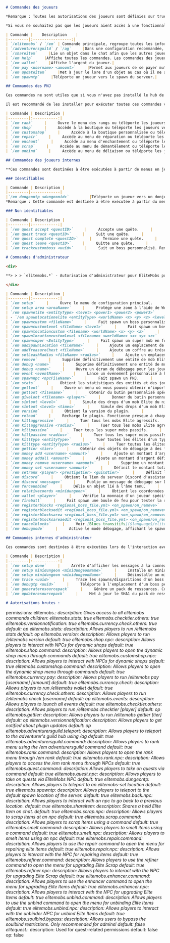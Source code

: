 ```markdown
# Commandes des joueurs

*Remarque : Toutes les autorisations des joueurs sont définies sur true par défaut. Cela signifie qu'elles sont déjà configurées.*

*Si vous ne souhaitez pas que les joueurs aient accès à une fonctionnalité spécifique via les autorisations, vous devrez refuser à ce joueur l'autorisation !*

| Commande |    Description    |
|---------|:-----------------:|
| `/elitemobs` / `/em` | Commande principale, regroupe toutes les informations du joueur dans le plugin dans un menu facile d'accès. *Remarque :* toutes les autres commandes des joueurs se trouvent dans cette commande principale. `/em menu` est également une commande valide pour cela |
| `/adventurersguild` / `/ag`     |Dans une configuration recommandée, téléporte le joueur vers le monde de la guilde des aventuriers où il interagit avec les divers PNJ EliteMobs.|
| `/shareitem`     |Lie un objet dans le chat afin que les autres joueurs puissent voir ses statistiques.|
| `/em help`     |Affiche toutes les commandes. Les commandes des joueurs restantes sont généralement remplacées par l'utilisation de PNJ ou de l'interface `/em` !|
| `/em wallet`     |Affiche l'argent du joueur.|
| `/em pay <username> <amount>`     |Permet aux joueurs de se payer mutuellement. Les transactions sont taxées d'un montant configurable.|
| `/em updateitem`     |Met à jour le lore d'un objet au cas où il ne serait pas synchronisé. Cette commande est destinée au débogage et n'est pas nécessaire en jeu normal.|
| `/em spawntp`     |Téléporte un joueur vers le spawn du serveur.|

## Commandes des PNJ

Ces commandes ne sont utiles que si vous n'avez pas installé le hub de la Guilde des aventuriers avec des PNJ. 

Il est recommandé de les installer pour exécuter toutes ces commandes via des PNJ au lieu de faire en sorte que les joueurs se souviennent du fonctionnement des commandes.

| Commande | Description |
|---------|:-----------:|
| `/em rank`     |     Ouvre le menu des rangs ou téléporte les joueurs vers le hub de la Guilde des aventuriers.     |
| `/em shop`     |     Accède à la boutique ou téléporte les joueurs vers le hub de la Guilde des aventuriers.     |
| `/em customshop`     |     Accède à la boutique personnalisée ou téléporte les joueurs vers le hub de la Guilde des aventuriers.     |
| `/em repair`     |     Accède au menu de réparation ou téléporte les joueurs vers le hub de la Guilde des aventuriers.     |
| `/em enchant`     |     Accède au menu d'enchantement ou téléporte les joueurs vers le hub de la Guilde des aventuriers.     |
| `/em scrap`     |     Accède au menu de démantèlement ou téléporte les joueurs vers le hub de la Guilde des aventuriers.     |
| `/em unbind`     |     Accède au menu de déliaison ou téléporte les joueurs vers le hub de la Guilde des aventuriers.     |

## Commandes des joueurs internes

**Ces commandes sont destinées à être exécutées à partir de menus en jeu, tels que les quêtes à partir du menu des quêtes. Si aucune instruction n'est écrite sur la façon d'obtenir un ID, cela signifie qu'il est impossible d'obtenir cet ID autrement qu'en exécutant la commande à partir du menu en jeu.** Par souci de commodité, elles ont été divisées en catégories identifiables et non identifiables.

### Identifiables

| Commande | Description |
|---------|-------------|
|`/em dungeontp <dungeonid>`         |Téléporte un joueur vers un donjon.|
*Remarque : Cette commande est destinée à être exécutée à partir du menu `/em`, car il est impossible pour les joueurs de deviner les ID de donjon. Les ID des donjons sont les mêmes que les noms de fichiers .yml dans `~/plugins/EliteMobs/dungeonpackages/`. <br/>Vous pouvez voir les ID sur la console lorsque vous utilisez la commande `/em` et choisir un téléport depuis la page Téléports.*

### Non identifiables

| Commande | Description |
|---------|:-----------:|
| `/em quest accept <questID>`     |     Accepte une quête.     |
| `/em quest track <questID>`     |     Suit une quête.     |
| `/em quest complete <questID>`     |     Termine une quête.     |
| `/em quest leave <questID>`     |     Quitte une quête.     |
| `/em trackcustomboss <uuid>`     |     Suit un boss personnalisé. Remarque : Cette commande est destinée à être exécutée à partir du menu `/em`, car il est impossible pour les joueurs de deviner les UUID des boss.     |

# Commandes d'administrateur

<div>

**> > > `elitemobs.*` - Autorisation d'administrateur pour EliteMobs pour un accès complet ! < < <**

</div>

| Commande | Description |
|---------|:-----------:|
| `/em setup`     |     Ouvre le menu de configuration principal.     |
| `/em setup area <areaName>`     |     Protège une zone à l'aide de WorldGuard, utilisé pour les minidungeons et le hub du monde de la Guilde des aventuriers. Remarque : Vous n'avez pas besoin d'exécuter cette commande manuellement lorsque vous configurez les choses en utilisant la méthode de configuration recommandée.     |
| `/em spawnelite <entityType> <level> <power1> <power2> <power3>`     |     Fait spawn un Elite en fonction du type d'entité.     |
| - `/em spawnlocationelite <entityType> <worldName> <x> <y> <z> <level> <power1> <power2> <power3>`     |     Fait spawn un Elite en fonction du type d'entité et de l'emplacement.     |
| `/em spawncustom <fileName>`     |     Fait spawn un boss personnalisé à partir d'un fichier de configuration.     |
| `/em spawncustomlevel <fileName> <level>`     |     Fait spawn un boss personnalisé à partir d'un fichier de configuration et remplace le niveau.     |
| `/em spawnlocationcustom <filename> <worldName> <x> <y> <z>`     |     Fait spawn un boss personnalisé à partir d'un fichier de configuration à un emplacement.     |
| `/em spawnlocationcustomlevel <filename> <worldName> <x> <y> <z>`     |     Fait spawn un boss personnalisé à partir d'un fichier de configuration à un emplacement et remplace le niveau.     |
| `/em spawnsuper <EntityType>`     |     Fait spawn un super mob en fonction du type d'entité.     |
| `/em addSpawnLocation <fileName>`     |     Ajoute un emplacement de spawn à un boss régional.     |
| `/em addTreasureChest <fileName>`     |     Ajoute un coffre au trésor à l'emplacement où le joueur se trouve.     |
| `/em setLeashRadius <fileName> <radius>`     |     Ajoute un emplacement de spawn à un boss régional.     |
| `/em remove`     |     Supprime définitivement une entité de mob Elite. Les élites/boss régionaux/super mobs/PNJ fonctionnent tous. Exécutez à nouveau pour quitter le mode de suppression.     |
| `/em debug <name>`     |     Supprime définitivement une entité de mob Elite. Les élites/boss régionaux/super mobs/PNJ fonctionnent tous. Exécutez à nouveau pour quitter le mode de suppression.     |
| `/em debug <name>`     |     Ouvre un écran de débogage pour les joueurs ou les boss régionaux.     |
| `/em event <eventName>`     |     Lance un événement personnalisé à heure fixe.     |
| `/em spawnnpc <npcFileName>`     |     Fait spawn un PNJ.     |
| `/em stats`     |     Obtient les statistiques des entités et des joueurs EliteMobs actuellement actifs.     |
| `/em getloot`     |     Ouvre un menu où vous pouvez obtenir n'importe quel butin personnalisé.     |
| `/em getloot <filename>`     |     Obtenir du butin personnalisé spécifique.     |
| `/em giveloot <filename> <player>`     |     Donner du butin personnalisé spécifique à un joueur.     |
| `/em simloot <level>`     |     Simule des drops d'un mob Elite du niveau défini.     |
| `/em simloot <level> <times>`     |     Simule des drops d'un mob Elite du niveau défini un nombre défini de fois.     |
| `/em version`     |     Obtient la version du plugin.     |
| `/em reload`     |     Recharge le plugin. Fonctionne presque à chaque fois.     |
| `/em killaggressive`     |     Tuer tous les mobs Elite agressifs.     |
| `/em killaggressive <radius>`     |     Tuer tous les mobs Elite agressifs dans un rayon.     |
| `/em killpassive`     |     Tuer tous les super mobs passifs.     |
| `/em killpassive <radius>`     |     Tuer tous les super mobs passifs dans un rayon.     |
| `/em killtype <entityType>`     |     Tuer toutes les élites d'un type spécifique.     |
| `/em killtype <entityType> <radius>`     |     Tuer toutes les élites d'un type spécifique dans un rayon.     |
| `/em gettier <tier>`     |     Obtenir des objets de débogage à des fins de test.     |
| `/em money add <username> <amount>`     |     Ajoute un montant d'argent défini à un joueur.     |
| `/em money addall <amount>`     |     Ajoute un montant d'argent défini à tous les joueurs en ligne.     |
| `/em money remove <username> <amount>`     |     Supprime un montant d'argent défini d'un joueur.     |
| `/em money set <username> <amount>`     |     Définit le montant total de la monnaie d'un joueur.     |
| `/em setrank <player> <prestigetier> <guildtier>`     |     Définit le rang de guilde d'un joueur.     |
| `/em discord`     |     Obtient le lien du serveur Discord d'assistance.     |
| `/em discord <message>`     |     Publie un message de débogage sur Discord si DiscordSRV est correctement configuré.     |
| `/em forceunbind`     |     Délie un objet lié à l'âme tenu.     |
| `/em relativecoords <minidungeon>`     |     Obtient les coordonnées relatives à un donjon installé.     |
| `/em wallet <player>`     |     Vérifie la monnaie d'un joueur spécifique.     |
| `/em fireball`     |     Fait spawn une boule de feu pour tester la régénération des explosions d'élite.     |
| `/em registerblocks <regional_boss_file.yml> <on_spawn/on_remove>`     |     Voir [Blocs transitifs]($language$/elitemobs/creating_world_bosses.md&section=transitive-blocks).     |
| `/em registerblocksedit <regional_boss_file.yml> <on_spawn/on_remove>`     |     Voir [Blocs transitifs]($language$/elitemobs/creating_world_bosses.md&section=transitive-blocks).     |
| `/em registerblocksarea <regional_boss_file.yml> <on_spawn/on_remove>`     |     Voir [Blocs transitifs]($language$/elitemobs/creating_world_bosses.md&section=transitive-blocks).     |
| `/em registerblocksareaedit <regional_boss_file.yml> <on_spawn/on_remove>`     |     Voir [Blocs transitifs]($language$/elitemobs/creating_world_bosses.md&section=transitive-blocks).     |
| `/em cancelblocks`     |     Voir [Blocs transitifs]($language$/elitemobs/creating_world_bosses.md&section=transitive-blocks).     |
| `/em debugmode`     |     Active le mode débogage, affichant le spawn et la disparition des mobs sur la console et permettant le suivi.     |

## Commandes internes d'administrateur

Ces commandes sont destinées à être exécutées lors de l'interaction avec des menus ou du texte interactif sur le chat, et non manuellement.

| Commande | Description |
|---------|:-----------:|
| `/em setup done`     |     Arrête d'afficher les messages à la connexion de l'administrateur.     |
| `/em setup minidungeon <minidungeonName>`     |     Installe un minidungeon.     |
| `/em setup minidungeon <minidungeonName>`     |     Désinstalle un minidungeon.     |
| `/em trace <uuid>`     |     Trace les spawns/disparitions d'un boss personnalisé. Nécessite que le mode débogage soit activé.     |
| `/em debugtp <uuid>`     |     Téléporte à l'emplacement d'un boss personnalisé tracé. Nécessite que le mode débogage soit activé.     |
| `/em generateresourcepack`     |     Génère un pack de ressources. Consultez l'entrée du wiki sur les modèles personnalisés pour savoir comment l'utiliser.     |
| `/em updateresourcepack`     |     Met à jour le SHA1 du pack de ressources dans le fichier de configuration server.properties. Consultez l'entrée du wiki sur les modèles personnalisés pour savoir comment l'utiliser.     |

# Autorisations brutes :
```
permissions:
  elitemobs.*:
    description: Gives access to all elitemobs commands
    children:
      elitemobs.stats: true
      elitemobs.checktier.others: true
      elitemobs.versionnotification: true
      elitemobs.currency.check.others: true
    default: op
  elitemobs.stats:
    description: Allows players to run /elitemobs stats
    default: op
  elitemobs.version:
    description: Allows players to run /elitemobs version
    default: true
  elitemobs.shop.npc:
    description: Allows players to interact with NPCs for dynamic shops
    default: true
  elitemobs.shop.command:
    description: Allows players to open the dynamic shop menu through commands
    default: true
  elitemobs.customshop.npc:
    description: Allows players to interact with NPCs for dynamic shops
    default: true
  elitemobs.customshop.command:
    description: Allows players to open the dynamic shop menu through commands
    default: true
  elitemobs.currency.pay:
    description: Allows players to run /elitemobs pay [username] [amount]
    default: true
  elitemobs.currency.check:
    description: Allows players to run /elitemobs wallet
    default: true
  elitemobs.currency.check.others:
    description: Allows players to run /elitemobs check [username]
    default: op
  elitemobs.events:
    description: Allows players to launch all events
    default: true
  elitemobs.checktier.others:
    description: Allows players to run /elitemobs checktier [player]
    default: op
  elitemobs.gettier:
    description: Allows players tu run /elitemobs gettier [tier]
    default: op
  elitemobs.versionnotification:
    description: Allows players to get notified about plugin updates
    default: op
  elitemobs.adventurersguild.teleport:
    description: Allows players to teleport to the adventurer's guild hub using /ag
    default: true
  elitemobs.adventurersguild.command:
    description: Allows players to rank menu using the /em adventurersguild command
    default: true
  elitemobs.rank.command:
    description: Allows players to open the rank menu through /em rank
    default: true
  elitemobs.rank.npc:
    description: Allows players to access the /em rank menu through NPCs
    default: true
  elitemobs.quest.command:
    description: Allows players to take on quests via command
    default: true
  elitemobs.quest.npc:
    description: Allows players to take on quests via EliteMobs NPC
    default: true
  elitemobs.dungeontp:
    description: Allows players to teleport to an elitemobs-set location
    default: true
  elitemobs.spawntp:
    description: Allows players to teleport to the default spawn location of the server.
    default: true
  elitemobs.back.npc:
    description: Allows players to interact with an npc to go back to a previous location.
    default: true
  elitemobs.shareitem:
    description: Shares a held Elite Item on chat.
    default: true
  elitemobs.scrap.npc:
    description: Allows players to scrap items at an npc
    default: true
  elitemobs.scrap.command:
    description: Allows players to scrap items using a command
    default: true
  elitemobs.smelt.command:
    description: Allows players to smelt items using a command
    default: true
  elitemobs.smelt.npc:
    description: Allows players to smelt items using an npc
    default: true
  elitemobs.repair.command:
    description: Allows players to use the repair command to open the menu for repairing elite items
    default: true
  elitemobs.repair.npc:
    description: Allows players to interact with the NPC for repairing items
    default: true
  elitemobs.refiner.command:
    description: Allows players to use the refiner command to open the menu for upgrading Elite Scrap
    default: true
  elitemobs.refiner.npc:
    description: Allows players to interact with the NPC for upgrading Elite Scrap
    default: true
  elitemobs.enhancer.command:
    description: Allows players to use the enhancer command to open the menu for upgrading Elite Items
    default: true
  elitemobs.enhancer.npc:
    description: Allows players to interact with the NPC for upgrading Elite Items
    default: true
  elitemobs.unbind.command:
    description: Allows players to use the unbind command to open the menu for unbinding Elite Items
    default: true
  elitemobs.unbind.npc:
    description: Allows players to interact with the unbinder NPC for unbind Elite Items
    default: true
  elitemobs.soulbind.bypass:
    description: Allows users to bypass the soulbind restrictions. Only recommended for admins!
    default: false
  elitequest.*:
    description: Used for quest-related permissions
    default: false
    op: false
```

```

